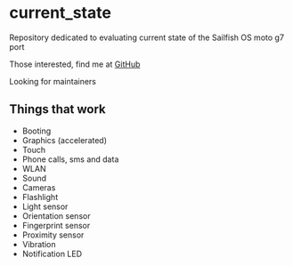 # current_state
Repository dedicated to evaluating current state of the Sailfish OS moto g7 port

Those interested, find me at [GitHub](https://github.com/zinstack625)

Looking for maintainers

## Things that work
- Booting
- Graphics (accelerated)
- Touch
- Phone calls, sms and data
- WLAN
- Sound
- Cameras
- Flashlight
- Light sensor
- Orientation sensor
- Fingerprint sensor
- Proximity sensor
- Vibration
- Notification LED
